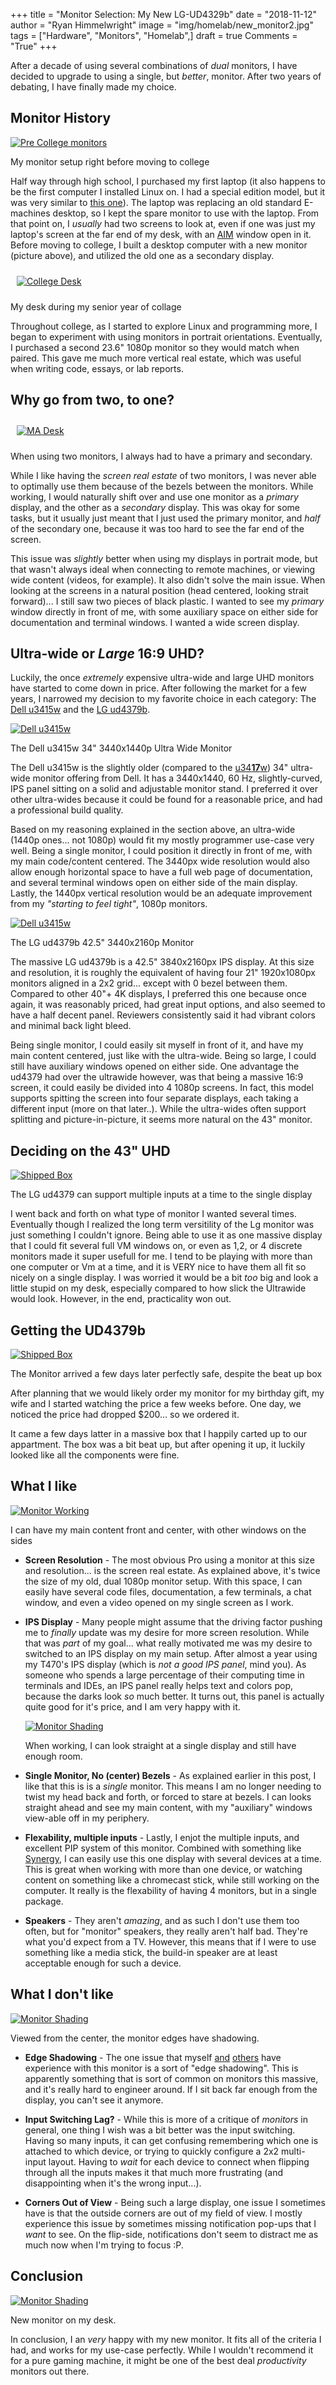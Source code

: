 +++
title  = "Monitor Selection: My New LG-UD4329b"
date   = "2018-11-12"
author = "Ryan Himmelwright"
image  = "img/homelab/new_monitor2.jpg"
tags   = ["Hardware", "Monitors", "Homelab",]
draft  = true
Comments = "True"
+++

After a decade of using several combinations of *dual* monitors, I
have decided to upgrade to using a single, but *better*,
monitor. After two years of debating, I have finally made my choice.

<!--more-->

## Monitor History
<a href="../../img/posts/new-lgud4379b-monitor/pre-college-monitors.jpg"><img alt="Pre College monitors" src="../../img/posts/new-lgud4379b-monitor/pre-college-monitors.jpg" style="max-width: 100%;"/></a>
<div class="caption">My monitor setup right before moving to college</div>

Half way through high school, I purchased my first laptop (it also happens to
be the first computer I installed Linux on. I had a special edition model, but it was
very similar to [this
one](https://www.cnet.com/products/hp-pavilion-dv6000/specs/)). The laptop was
replacing an old standard E-machines desktop, so I kept the spare monitor to
use with the laptop. From that point on, I *usually* had two screens to look
at, even if one was just my laptop's screen at the far end of my desk, with an
[AIM](https://en.wikipedia.org/wiki/AIM_(software)) window open in it. Before
moving to college, I built a desktop computer with a new monitor (picture
above), and utilized the old one as a secondary display.

<a href="../../img/posts/new-lgud4379b-monitor/college-desk.jpg"><img alt="College Desk" src="../../img/posts/new-lgud4379b-monitor/college-desk.jpg" style="max-width: 100%; padding: 10px;"/></a>
<div class="caption">My desk during my senior year of collage</div>

Throughout college, as I started to explore Linux and programming more,
I began to experiment with using monitors in portrait orientations.
Eventually, I purchased a second 23.6" 1080p monitor so they would
match when paired. This gave me much more vertical real estate, which was
useful when writing code, essays, or lab reports.

## Why go from two, to one?
<a href="../../img/homelab/kadabra1.jpg"><img alt="MA Desk" src="../../img/homelab/kadabra1.jpg" style="max-width: 100%; padding: 10px;"/></a>
<div class="caption">When using two monitors, I always had to have a primary and secondary.</div>

While I like having the *screen real estate* of two monitors, I was never able
to optimally use them because of the bezels between the monitors.  While
working, I would naturally shift over and use one monitor as a *primary*
display, and the other as a *secondary* display. This was okay for some tasks,
but it usually just meant that I just used the primary monitor, and *half* of
the secondary one, because it was too hard to see the far end of the screen.

This issue was *slightly* better when using my displays in portrait mode, but
that wasn't always ideal when connecting to remote machines, or viewing wide
content (videos, for example). It also didn't solve the main issue. When
looking at the screens in a natural position (head centered, looking strait
forward)... I still saw two pieces of black plastic. I wanted to see my
*primary* window directly in front of me, with some auxiliary space on either
side for documentation and terminal windows. I wanted a wide screen display.

## Ultra-wide or *Large* 16:9 UHD?

Luckily, the once *extremely* expensive ultra-wide and large UHD monitors have
started to come down in price. After following the market for a few years, I
narrowed my decision to my favorite choice in each category: The [Dell
u3415w](https://www.dell.com/en-us/shop/dell-ultrasharp-34-curved-ultrawide-monitor-u3415w/apd/210-adtr/monitors-monitor-accessories)
and the [LG
ud4379b](https://www.lg.com/us/monitors/lg-43UD79-B-4k-uhd-led-monitor).

<a href="../../img/posts/new-lgud4379b-monitor/dellu3415w.jpg"><img alt="Dell u3415w" src="../../img/posts/new-lgud4379b-monitor/dellu3415w.jpg" style="max-width: 100%;"/></a>
<div class="caption">The Dell u3415w 34" 3440x1440p Ultra Wide Monitor </div>

The Dell u3415w is the slightly older (compared to the
[u34**17**w](https://www.dell.com/ed/business/p/dell-u3417w-monitor/pd)) 34"
ultra-wide monitor offering from Dell. It has a 3440x1440, 60 Hz,
slightly-curved, IPS panel sitting on a solid and adjustable monitor stand. I
preferred it over other ultra-wides because it could be found for a reasonable
price, and had a professional build quality.

Based on my reasoning explained in the section above, an ultra-wide (1440p
ones... not 1080p) would fit my mostly programmer use-case very well. Being a
single monitor, I could position it directly in front of me, with my main
code/content centered. The 3440px wide resolution would also allow enough
horizontal space to have a full web page of documentation, and several terminal
windows open on either side of the main display. Lastly, the 1440px vertical
resolution would be an adequate improvement from my *"starting to feel tight"*,
1080p monitors.

<a href="../../img/posts/new-lgud4379b-monitor/ud4379b.jpg"><img alt="Dell u3415w" src="../../img/posts/new-lgud4379b-monitor/ud4379b.jpg" style="max-width: 100%;"/></a>
<div class="caption">The LG ud4379b 42.5" 3440x2160p Monitor</div>

The massive LG ud4379b is a 42.5" 3840x2160px IPS display. At this size and
resolution, it is roughly the equivalent of having four 21" 1920x1080px
monitors aligned in a 2x2 grid... except with 0 bezel between them. Compared to
other 40"+ 4K displays, I preferred this one because once again, it was
reasonably priced, had great input options, and also seemed to have a half
decent panel. Reviewers consistently said it had vibrant colors and minimal
back light bleed.

Being single monitor, I could easily sit myself in front of it, and have my
main content centered, just like with the ultra-wide. Being so large, I could
still have auxiliary windows opened on either side. One advantage the ud4379
had over the ultrawide however, was that being a massive 16:9 screen, it could
easily be divided into 4 1080p screens. In fact, this model supports spitting
the screen into four separate displays, each taking a different input (more on
that later..). While the ultra-wides often support splitting and
picture-in-picture, it seems more natural on the 43" monitor.

## Deciding on the 43" UHD

<a href="../../img/posts/new-lgud4379b-monitor/multi-input.jpg"><img alt="Shipped Box" src="../../img/posts/new-lgud4379b-monitor/multi-input.jpg" style="max-width: 100%;"/></a>
<div class="caption">The LG ud4379 can support multiple inputs at a time to the single display</div>

I went back and forth on what type of monitor I wanted several
times. Eventually though I realized the long term versitility of the
Lg monitor was just something I couldn't ignore. Being able to use it
as one massive display that I could fit several full VM windows on, or
even as 1,2, or 4 discrete monitors made it super usefull for me. I
tend to be playing with more than one computer or Vm at a time, and it
is VERY nice to have them all fit so nicely on a single display. I was
worried it would be a bit *too* big and look a little stupid on my
desk, especially compared to how slick the Ultrawide would
look. However, in the end, practicality won out.

## Getting the UD4379b

<a href="../../img/posts/new-lgud4379b-monitor/box.jpg"><img alt="Shipped Box" src="../../img/posts/new-lgud4379b-monitor/box.jpg" style="max-width: 100%;"/></a>
<div class="caption">The Monitor arrived a few days later perfectly safe, despite the beat up box</div>

After planning that we would likely order my monitor for my birthday
gift, my wife and I started watching the price a few weeks before. One
day, we noticed the price had dropped $200... so we ordered it.

It came a few days latter in a massive box that I happily carted up to
our appartment. The box was a bit beat up, but after opening it up, it
luckily looked like all the components were fine.

## What I like

<a href="../../img/posts/new-lgud4379b-monitor/monitor-working.png"><img alt="Monitor Working" src="../../img/posts/new-lgud4379b-monitor/monitor-working.png" style="max-width: 100%;"/></a>
<div class="caption">I can have my main content front and center, with other windows on the sides</div>

- **Screen Resolution** - The most obvious Pro using a monitor at this
    size and resolution... is the screen real estate. As explained above,
    it's twice the size of my old, dual 1080p monitor setup. With this
    space, I can easily have several code files, documentation, a few
    terminals, a chat window, and even a video opened on my single
    screen as I work.

- **IPS Display** - Many people might assume that the driving factor
    pushing me to *finally* update was my desire for more screen
    resolution. While that was *part* of my goal... what really
    motivated me was my desire to switched to an IPS display on my main
    setup. After almost a year using my T470's IPS display (which is
    *not a good IPS panel*, mind you). As someone who spends a large
    percentage of their computing time in terminals and IDEs, an IPS
    panel really helps text and colors pop, because the darks look *so*
    much better. It turns out, this panel is actually quite good for
    it's price, and I am very happy with it.

    <a href="../../img/posts/new-lgud4379b-monitor/new-monitor.jpg"><img alt="Monitor Shading" src="../../img/posts/new-lgud4379b-monitor/new-monitor.jpg" style="max-width: 100%;"/></a>
    <div class="caption">When working, I can look straight at a single display and still have enough room.</div>

- **Single Monitor, No (center) Bezels** - As explained earlier in this
    post, I like that this is is a *single* monitor. This means I am no
    longer needing to twist my head back and forth, or forced to stare
    at bezels. I can looks straight ahead and see my main content, with
    my "auxiliary" windows view-able off in my periphery.

- **Flexability, multiple inputs** - Lastly, I enjot the multiple
    inputs, and excellent PIP system of this monitor. Combined with
    something like [Synergy](https://symless.com/synergy), I can easily
    use this one display with several devices at a time. This is great
    when working with more than one device, or watching content on
    something like a chromecast stick, while still working on the
    computer. It really is the flexability of having 4 monitors, but in
    a single package.

- **Speakers** - They aren't *amazing*, and as such I don't use them
    too often, but for "monitor" speakers, they really aren't half
    bad. They're what you'd expect from a TV. However, this means that
    if I were to use something like a media stick, the build-in speaker
    are at least acceptable enough for such a device.



## What I don't like

<a href="../../img/posts/new-lgud4379b-monitor/monitor-shading.png"><img alt="Monitor Shading" src="../../img/posts/new-lgud4379b-monitor/monitor-shading.png" style="max-width: 100%;"/></a>
<div class="caption">Viewed from the center, the monitor edges have shadowing.</div>

- **Edge Shadowing** - The one issue that myself
    [and](https://youtu.be/yA6hL3inqRc?t=250)
    [others](https://youtu.be/3BSaPRHrA_U?t=667) have experience with
    this monitor is a sort of "edge shadowing". This is apparently
    something that is sort of common on monitors this massive, and it's
    really hard to engineer around. If I sit back far enough from the
    display, you can't see it anymore.

- **Input Switching Lag?** - While this is more of a critique of
    *monitors* in general, one thing I wish was a bit better was the input
    switching. Having so many inputs, it can get confusing remembering which one is
    attached to which device, or trying to quickly configure a 2x2 multi-input
    layout. Having to *wait* for each device to connect when flipping through all
    the inputs makes it that much more frustrating (and disappointing when it's the
    wrong input...).

- **Corners Out of View** - Being such a large display, one issue I
    sometimes have is that the outside corners are out of my field of view.
    I mostly experience this issue by sometimes missing notification pop-ups
    that I *want* to see. On the flip-side, notifications don't seem to
    distract me as much now when I'm trying to focus :P.

## Conclusion

<a href="../../img/posts/new-lgud4379b-monitor/new-monitor-desk.jpg"><img alt="Monitor Shading" src="../../img/posts/new-lgud4379b-monitor/new-monitor-desk.jpg" style="max-width: 100%;"/></a>
<div class="caption">New monitor on my desk.</div>

In conclusion, I an *very* happy with my new monitor. It fits all of the
criteria I had, and works for my use-case perfectly. While I wouldn't
recommend it for a pure gaming machine, it might be one of the best deal
*productivity* monitors out there.
